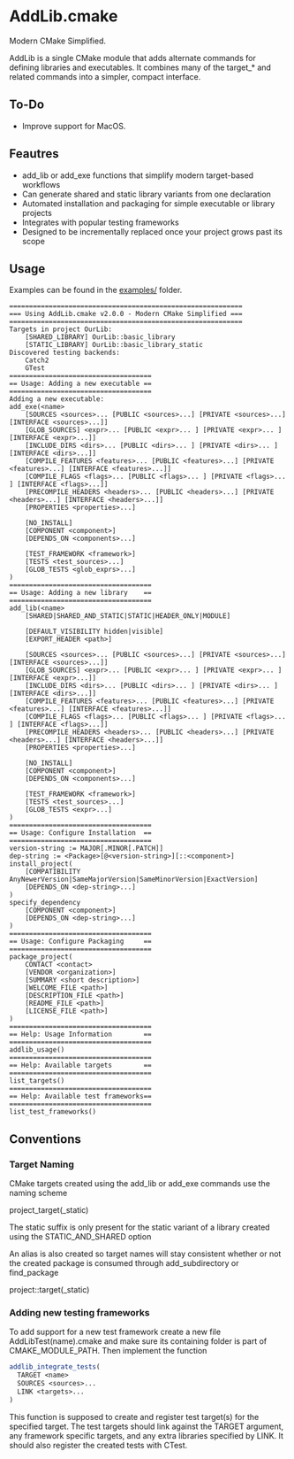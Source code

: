 # AddLib.cmake
Modern CMake Simplified.

AddLib is a single CMake module that adds alternate commands for defining libraries and executables.
It combines many of the target_* and related commands into a simpler, compact interface.

## To-Do
- Improve support for MacOS.

## Feautres
- add_lib or add_exe functions that simplify modern target-based workflows
- Can generate shared and static library variants from one declaration
- Automated installation and packaging for simple executable or library projects
- Integrates with popular testing frameworks
- Designed to be incrementally replaced once your project grows past its scope 

## Usage
Examples can be found in the [examples/](examples/) folder.
```
===========================================================
=== Using AddLib.cmake v2.0.0 - Modern CMake Simplified ===
===========================================================
Targets in project OurLib:
	[SHARED_LIBRARY] OurLib::basic_library
	[STATIC_LIBRARY] OurLib::basic_library_static
Discovered testing backends:
	Catch2
	GTest
====================================
== Usage: Adding a new executable ==
====================================
Adding a new executable:
add_exe(<name>
    [SOURCES <sources>... [PUBLIC <sources>...] [PRIVATE <sources>...] [INTERFACE <sources>...]]
    [GLOB_SOURCES] <expr>... [PUBLIC <expr>... ] [PRIVATE <expr>... ] [INTERFACE <expr>...]]
    [INCLUDE_DIRS <dirs>... [PUBLIC <dirs>... ] [PRIVATE <dirs>... ] [INTERFACE <dirs>...]]
    [COMPILE_FEATURES <features>... [PUBLIC <features>...] [PRIVATE <features>...] [INTERFACE <features>...]]
    [COMPILE_FLAGS <flags>... [PUBLIC <flags>... ] [PRIVATE <flags>... ] [INTERFACE <flags>...]]
    [PRECOMPILE_HEADERS <headers>... [PUBLIC <headers>...] [PRIVATE <headers>...] [INTERFACE <headers>...]]
    [PROPERTIES <properties>...]

    [NO_INSTALL]
    [COMPONENT <component>]
    [DEPENDS_ON <components>...]
    
    [TEST_FRAMEWORK <framework>] 
    [TESTS <test_sources>...]
    [GLOB_TESTS <glob_exprs>...]
)
====================================
== Usage: Adding a new library    ==
====================================
add_lib(<name>
    [SHARED|SHARED_AND_STATIC|STATIC|HEADER_ONLY|MODULE]

    [DEFAULT_VISIBILITY hidden|visible]
    [EXPORT_HEADER <path>]

    [SOURCES <sources>... [PUBLIC <sources>...] [PRIVATE <sources>...] [INTERFACE <sources>...]]
    [GLOB_SOURCES] <expr>... [PUBLIC <expr>... ] [PRIVATE <expr>... ] [INTERFACE <expr>...]]
    [INCLUDE_DIRS <dirs>... [PUBLIC <dirs>... ] [PRIVATE <dirs>... ] [INTERFACE <dirs>...]]
    [COMPILE_FEATURES <features>... [PUBLIC <features>...] [PRIVATE <features>...] [INTERFACE <features>...]]
    [COMPILE_FLAGS <flags>... [PUBLIC <flags>... ] [PRIVATE <flags>... ] [INTERFACE <flags>...]]
    [PRECOMPILE_HEADERS <headers>... [PUBLIC <headers>...] [PRIVATE <headers>...] [INTERFACE <headers>...]]
    [PROPERTIES <properties>...]

    [NO_INSTALL]
    [COMPONENT <component>]
    [DEPENDS_ON <components>...]
    
    [TEST_FRAMEWORK <framework>] 
    [TESTS <test_sources>...]
    [GLOB_TESTS <expr>...]
)
====================================
== Usage: Configure Installation  ==
====================================
version-string := MAJOR[.MINOR[.PATCH]]
dep-string := <Package>[@<version-string>][::<component>]
install_project(
    [COMPATIBILITY AnyNewerVersion|SameMajorVersion|SameMinorVersion|ExactVersion]
    [DEPENDS_ON <dep-string>...]
)
specify_dependency 
    [COMPONENT <component>]
    [DEPENDS_ON <dep-string>...]
)
====================================
== Usage: Configure Packaging     ==
====================================
package_project(
    CONTACT <contact>
    [VENDOR <organization>]
    [SUMMARY <short description>]
    [WELCOME_FILE <path>]
    [DESCRIPTION_FILE <path>]
    [README_FILE <path>]
    [LICENSE_FILE <path>]
)
====================================
== Help: Usage Information        ==
====================================
addlib_usage()
====================================
== Help: Available targets        ==
====================================
list_targets()
====================================
== Help: Available test frameworks==
====================================
list_test_frameworks()
```

## Conventions
### Target Naming
CMake targets created using the add_lib or add_exe commands use the naming scheme

project_target(_static)

The static suffix is only present for the static variant of a library created using the STATIC_AND_SHARED option

An alias is also created so target names will stay consistent whether or not the created package is consumed through add_subdirectory or find_package

project::target(_static)
### Adding new testing frameworks
To add support for a new test framework create a new file AddLibTest(name).cmake and make sure its containing folder is part of CMAKE_MODULE_PATH.
Then implement the function
```cmake
addlib_integrate_tests(
  TARGET <name>
  SOURCES <sources>...
  LINK <targets>...
)
```
This function is supposed to create and register test target(s) for the specified target.
The test targets should link against the TARGET argument, any framework specific targets, and any extra libraries specified by LINK. It should also register the created tests with CTest.
